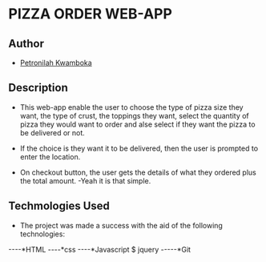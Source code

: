 # PIZZA ORDER WEB-APP

## Author

- [Petronilah Kwamboka](https://github.com/PetronilahKwamboka)

## Description

- This web-app enable the user to choose the type of pizza size they want, the type of crust, the toppings they want, select the quantity of pizza they would want to order and alse select if they want the pizza to be delivered or not.

- If the choice is they want it to be delivered, then the user is prompted to enter the location.
- On checkout button, the user gets the details of what they ordered plus the total amount.
 -Yeah it is that simple.

## Techmologies Used

- The project was made a success with the aid of the following technologies:

 ----*HTML
 ----*css
 ----*Javascript $ jquery
 -----*Git
